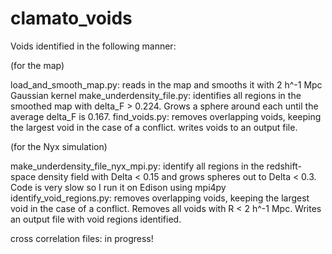# clamato_voids
Voids identified in the following manner:

(for the map)

load_and_smooth_map.py: reads in the map and smooths it with 2 h^-1 Mpc Gaussian kernel
make_underdensity_file.py: identifies all regions in the smoothed map with delta_F > 0.224.
Grows a sphere around each until the average delta_F is 0.167.
find_voids.py: removes overlapping voids, keeping the largest void in the case of a conflict.
writes voids to an output file.

(for the Nyx simulation)

make_underdensity_file_nyx_mpi.py: identify all regions in the redshift-space density field with Delta < 0.15
and grows spheres out to Delta < 0.3.  Code is very slow so I run it on Edison using mpi4py
identify_void_regions.py: removes overlapping voids, keeping the largest void in the case of a conflict.
Removes all voids with R < 2 h^-1 Mpc.  Writes an output file with void regions identified.


cross correlation files: in progress!
